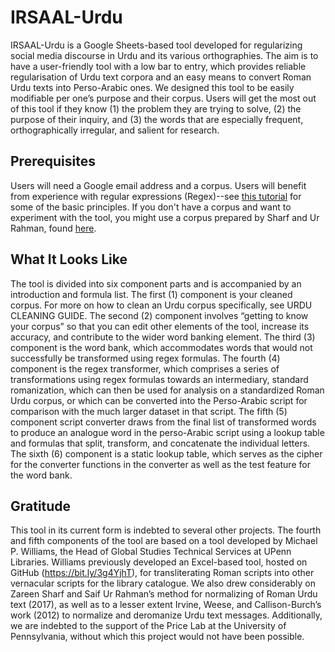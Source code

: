 # IRSAAL-Urdu


IRSAAL-Urdu is a Google Sheets-based tool developed for regularizing social media discourse in Urdu and its various orthographies. The aim is to have a user-friendly tool with a low bar to entry, which provides reliable regularisation of Urdu text corpora and an easy means to convert Roman Urdu texts into Perso-Arabic ones. We designed this tool to be easily modifiable per one’s purpose and their corpus. Users will get the most out of this tool if they know (1) the problem they are trying to solve, (2) the purpose of their inquiry, and (3) the words that are especially frequent, orthographically irregular, and salient for research.							


## Prerequisites
Users will need a Google email address and a corpus. Users will benefit from experience with regular expressions (Regex)--see [this tutorial](https://regexone.com) for some of the basic principles. If you don't have a corpus and want to experiment with the tool, you might use a corpus prepared by Sharf and Ur Rahman, found [here](https://archive.ics.uci.edu/ml/datasets/Roman+Urdu+Data+Set). 

## What It Looks Like
The tool is divided into six component parts and is accompanied by an introduction and formula list. The first (1) component is your cleaned corpus. For more on how to clean an Urdu corpus specifically, see URDU CLEANING GUIDE. The second (2) component involves “getting to know your corpus” so that you can edit other elements of the tool, increase its accuracy, and contribute to the wider word banking element. The third (3) component is the word bank, which accommodates words that would not successfully be transformed using regex formulas. The fourth (4) component is the regex transformer, which comprises a series of transformations using regex formulas towards an intermediary, standard romanization, which can then be used for analysis on a standardized Roman Urdu corpus, or which can be converted into the Perso-Arabic script for comparison with the much larger dataset in that script. The fifth (5) component script converter draws from the final list of transformed words to produce an analogue word in the perso-Arabic script using a lookup table and formulas that split, transform, and concatenate the individual letters. The sixth (6) component is a static lookup table, which serves as the cipher for the converter functions in the converter as well as the test feature for the word bank.				
					
## Gratitude
This tool in its current form is indebted to several other projects. The fourth and fifth components of the tool are based on a tool developed by Michael P. Williams, the Head of Global Studies Technical Services at UPenn Libraries. Williams previously developed an Excel-based tool, hosted on GitHub (https://bit.ly/3g4YjhT), for transliterating Roman scripts into other vernacular scripts for the library catalogue. We also drew considerably on Zareen Sharf and Saif Ur Rahman’s method for normalizing of Roman Urdu text (2017), as well as to a lesser extent Irvine, Weese, and Callison-Burch’s work (2012) to normalize and deromanize Urdu text messages. Additionally, we are indebted to the support of the Price Lab at the University of Pennsylvania, without which this project would not have been possible. 
